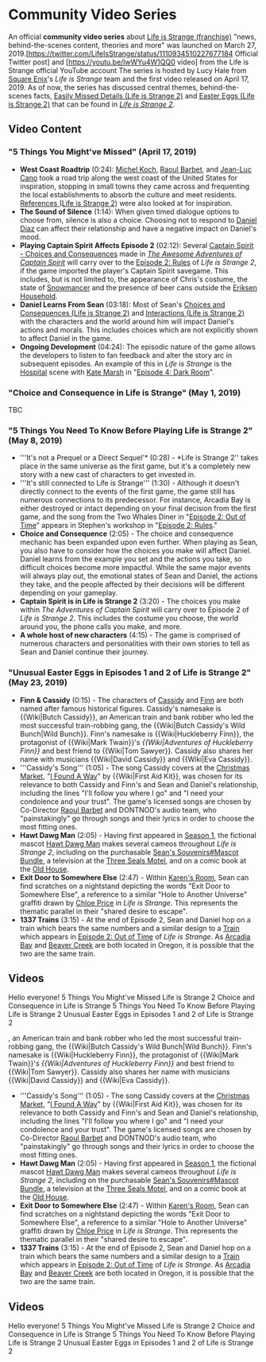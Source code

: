 #  Community Video Series 

An official **community video series** about [Life is Strange (franchise)](_life_is_strange_.md) "news, behind-the-scenes content, theories and more" was launched on March 27, 2019.[https://twitter.com/LifeIsStrange/status/1110934510227677184 Official Twitter post] and [https://youtu.be/lwWYu4W1QQ0 video] from the Life is Strange official YouTube account The series is hosted by Lucy Hale from [Square Enix](square_enix.md)'s *Life is Strange* team and the first video released on April 17, 2019. As of now, the series has discussed central themes, behind-the-scenes facts, [Easily Missed Details (Life is Strange 2)](easily_missed_details.md) and [Easter Eggs (Life is Strange 2)](easter_eggs.md) that can be found in *[Life is Strange 2](life_is_strange_2.md)*.

##  Video Content 
###  "5 Things You Might've Missed" (April 17, 2019) 
* **West Coast Roadtrip** (0:24): [Michel Koch](michel_koch.md), [Raoul Barbet](raoul_barbet.md), and [Jean-Luc Cano](jean_luc_cano.md) took a road trip along the west coast of the United States for inspiration, stopping in small towns they came across and frequenting the local establishments to absorb the culture and meet residents. [References (Life is Strange 2)](movies__books__and_other_forms_of_media.md) were also looked at for inspiration.
* **The Sound of Silence** (1:14): When given timed dialogue options to choose from, silence is also a choice. Choosing not to respond to [Daniel Diaz](daniel.md) can affect their relationship and have a negative impact on Daniel's mood.
* **Playing Captain Spirit Affects Episode 2** (02:12): Several [Captain Spirit - Choices and Consequences](choices.md) made in *[The Awesome Adventures of Captain Spirit](the_awesome_adventures_of_captain_spirit.md)* will carry over to the [Episode 2: Rules](second_episode.md) of *Life is Strange 2*, if the game imported the player's Captain Spirit savegame. This includes, but is not limited to, the appearance of Chris's costume, the state of [Snowmancer](snowmancer.md) and the presence of beer cans outside the [Eriksen Household](eriksen_household.md).
* **Daniel Learns From Sean** (03:18): Most of Sean's [Choices and Consequences (Life is Strange 2)](dialogue_choices.md) and [Interactions (Life is Strange 2)](interactions.md) with the characters and the world around him will impact Daniel's actions and morals. This includes choices which are not explicitly shown to affect Daniel in the game.
* **Ongoing Development** (04:24): The episodic nature of the game allows the developers to listen to fan feedback and alter the story arc in subsequent episodes. An example of this in *Life is Strange* is the [Hospital](hospital.md) scene with [Kate Marsh](kate_marsh.md) in "[Episode 4: Dark Room](dark_room.md)".

###  "Choice and Consequence in Life is Strange" (May 1, 2019) 
TBC

###  "5 Things You Need To Know Before Playing Life is Strange 2" (May 8, 2019) 
* '''It's not a Prequel or a Direct Sequel'* (0:28) - *Life is Strange 2'' takes place in the same universe as the first game, but it's a completely new story with a new cast of characters to get invested in.
* '''It's still connected to Life is Strange''' (1:30) - Although it doesn't directly connect to the events of the first game, the game still has numerous connections to its predecessor. For instance, Arcadia Bay is either destroyed or intact depending on your final decision from the first game, and the song from the Two Whales Diner in "[Episode 2: Out of Time](out_of_time.md)" appears in Stephen's workshop in "[Episode 2: Rules](rules.md)."
* **Choice and Consequence** (2:05) - The choice and consequence mechanic has been expanded upon even further. When playing as Sean, you also have to consider how the choices you make will affect Daniel. Daniel learns from the example you set and the actions you take, so difficult choices become more impactful. While the same major events will always play out, the emotional states of Sean and Daniel, the actions they take, and the people affected by their decisions will be different depending on your gameplay.
* **Captain Spirit is in Life is Strange 2** (3:20) - The choices you make within *The Adventures of Captain Spirit* will carry over to Episode 2 of *Life is Strange 2*. This includes the costume you choose, the world around you, the phone calls you make, and more.
* **A whole host of new characters** (4:15) - The game is comprised of numerous characters and personalities with their own stories to tell as Sean and Daniel continue their journey.

###  "Unusual Easter Eggs in Episodes 1 and 2 of Life is Strange 2" (May 23, 2019) 
* **Finn & Cassidy** (0:15) - The characters of [Cassidy](cassidy.md) and [Finn](finn.md) are both named after famous historical figures. Cassidy's namesake is {{Wiki|Butch Cassidy}}, an American train and bank robber who led the most successful train-robbing gang, the {{Wiki|Butch Cassidy's Wild Bunch|Wild Bunch}}. Finn's namesake is {{Wiki|Huckleberry Finn}}, the protagonist of {{Wiki|Mark Twain}}'s *{{Wiki|Adventures of Huckleberry Finn}}* and best friend to {{Wiki|Tom Sawyer}}. Cassidy also shares her name with musicians {{Wiki|David Cassidy}} and {{Wiki|Eva Cassidy}}.
* '''Cassidy's Song''' (1:05) - The song Cassidy covers at the [Christmas Market](christmas_market.md), "[I Found A Way](i_found_a_way.md)" by {{Wiki|First Aid Kit}}, was chosen for its relevance to both Cassidy and Finn's and Sean and Daniel's relationship, including the lines "I'll follow you where I go" and "I need your condolence and your trust". The game's licensed songs are chosen by Co-Director [Raoul Barbet](raoul_barbet.md) and DONTNOD's audio team, who "painstakingly" go through songs and their lyrics in order to choose the most fitting ones.
* **Hawt Dawg Man** (2:05) - Having first appeared in [Season 1](season_1.md), the fictional mascot [Hawt Dawg Man](hawt_dawg_man.md) makes several cameos throughout *Life is Strange 2*, including on the purchasable [Sean's Souvenirs#Mascot Bundle](mascot_bundle_souvenirs.md), a television at the [Three Seals Motel](three_seals_motel.md), and on a comic book at the [Old House](abandoned_house.md).
* **Exit Door to Somewhere Else** (2:47) - Within [Karen's Room](karen_s_room.md), Sean can find scratches on a nightstand depicting the words "Exit Door to Somewhere Else", a reference to a similar "Hole to Another Universe" graffiti drawn by [Chloe Price](chloe_price.md) in *Life is Strange*. This represents the thematic parallel in their "shared desire to escape".
* **1337 Trains** (3:15) - At the end of Episode 2, Sean and Daniel hop on a train which bears the same numbers and a similar design to a [Train](train.md) which appears in [Episode 2: Out of Time](episode_2.md) of *Life is Strange*. As [Arcadia Bay](arcadia_bay.md) and [Beaver Creek](beaver_creek.md) are both located in Oregon, it is possible that the two are the same train.

##  Videos 

Hello everyone! 
5 Things You Might've Missed Life is Strange 2
Choice and Consequence in Life is Strange
5 Things You Need To Know Before Playing Life is Strange 2
Unusual Easter Eggs in Episodes 1 and 2 of Life is Strange 2

, an American train and bank robber who led the most successful train-robbing gang, the {{Wiki|Butch Cassidy's Wild Bunch|Wild Bunch}}. Finn's namesake is {{Wiki|Huckleberry Finn}}, the protagonist of {{Wiki|Mark Twain}}'s *{{Wiki|Adventures of Huckleberry Finn}}* and best friend to {{Wiki|Tom Sawyer}}. Cassidy also shares her name with musicians {{Wiki|David Cassidy}} and {{Wiki|Eva Cassidy}}.
* '''Cassidy's Song''' (1:05) - The song Cassidy covers at the [Christmas Market](christmas_market.md), "[I Found A Way](i_found_a_way.md)" by {{Wiki|First Aid Kit}}, was chosen for its relevance to both Cassidy and Finn's and Sean and Daniel's relationship, including the lines "I'll follow you where I go" and "I need your condolence and your trust". The game's licensed songs are chosen by Co-Director [Raoul Barbet](raoul_barbet.md) and DONTNOD's audio team, who "painstakingly" go through songs and their lyrics in order to choose the most fitting ones.
* **Hawt Dawg Man** (2:05) - Having first appeared in [Season 1](season_1.md), the fictional mascot [Hawt Dawg Man](hawt_dawg_man.md) makes several cameos throughout *Life is Strange 2*, including on the purchasable [Sean's Souvenirs#Mascot Bundle](mascot_bundle_souvenirs.md), a television at the [Three Seals Motel](three_seals_motel.md), and on a comic book at the [Old House](abandoned_house.md).
* **Exit Door to Somewhere Else** (2:47) - Within [Karen's Room](karen_s_room.md), Sean can find scratches on a nightstand depicting the words "Exit Door to Somewhere Else", a reference to a similar "Hole to Another Universe" graffiti drawn by [Chloe Price](chloe_price.md) in *Life is Strange*. This represents the thematic parallel in their "shared desire to escape".
* **1337 Trains** (3:15) - At the end of Episode 2, Sean and Daniel hop on a train which bears the same numbers and a similar design to a [Train](train.md) which appears in [Episode 2: Out of Time](episode_2.md) of *Life is Strange*. As [Arcadia Bay](arcadia_bay.md) and [Beaver Creek](beaver_creek.md) are both located in Oregon, it is possible that the two are the same train.

##  Videos 

Hello everyone! 
5 Things You Might've Missed Life is Strange 2
Choice and Consequence in Life is Strange
5 Things You Need To Know Before Playing Life is Strange 2
Unusual Easter Eggs in Episodes 1 and 2 of Life is Strange 2

